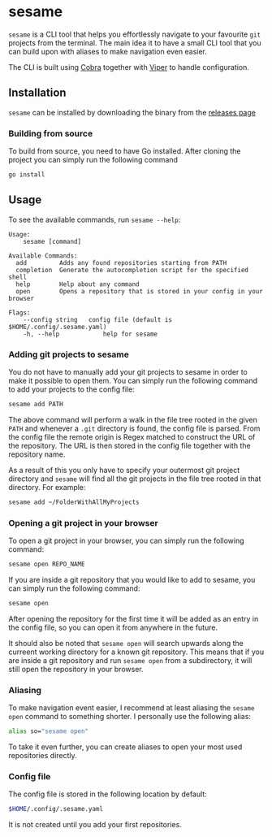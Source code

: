 # sesame

`sesame` is a CLI tool that helps you effortlessly navigate to your favourite `git` projects from the terminal. The main idea it to have a small CLI tool that you can build upon with aliases to make navigation even easier.

The CLI is built using [Cobra](https://github.com/spf13/cobra) together with [Viper](https://github.com/spf13/viper) to handle configuration.

## Installation

`sesame` can be installed by downloading the binary from the [releases page](https://github.com/hugowangler/sesame/releases)

### Building from source

To build from source, you need to have Go installed. After cloning the project you can simply run the following command

```bash
go install
```

## Usage

To see the available commands, run `sesame --help`:

```
Usage:
    sesame [command]

Available Commands:
  add         Adds any found repositories starting from PATH
  completion  Generate the autocompletion script for the specified shell
  help        Help about any command
  open        Opens a repository that is stored in your config in your browser

Flags:
    --config string   config file (default is $HOME/.config/.sesame.yaml)
    -h, --help            help for sesame
```

### Adding git projects to sesame
You do not have to manually add your git projects to sesame in order to make it possible to open them. You can simply run the following command to add your projects to the config file:

```bash
sesame add PATH
```

The above command will perform a walk in the file tree rooted in the given `PATH` and whenever a `.git` directory is found, the config file is parsed. From the config file the remote origin is Regex matched to construct the URL of the repository. The URL is then stored in the config file together with the repository name.

As a result of this you only have to specify your outermost git project directory and `sesame` will find all the git projects in the file tree rooted in that directory. For example:
    
```bash
sesame add ~/FolderWithAllMyProjects
```

### Opening a git project in your browser
To open a git project in your browser, you can simply run the following command:

```bash
sesame open REPO_NAME
```

If you are inside a git repository that you would like to add to sesame, you can simply run the following command:

```bash
sesame open
```

After opening the repository for the first time it will be added as an entry in the config file, so you can open it from anywhere in the future.

It should also be noted that `sesame open` will search upwards along the curreent working directory for a known git repository. This means that if you are inside a git repository and run `sesame open` from a subdirectory, it will still open the repository in your browser.

### Aliasing
To make navigation event easier, I recommend at least aliasing the `sesame open` command to something shorter. I personally use the following alias:

```bash
alias so="sesame open"
```

To take it even further, you can create aliases to open your most used repositories directly.

### Config file
The config file is stored in the following location by default:

```bash
$HOME/.config/.sesame.yaml
```

It is not created until you add your first repositories.